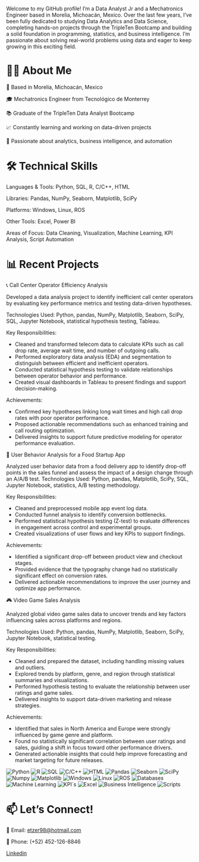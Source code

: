 Welcome to my GitHub profile! I’m a Data Analyst Jr and a Mechatronics Engineer based in Morelia, Michoacán, Mexico. Over the last few years, I’ve been fully dedicated to studying Data Analytics and Data Science, completing hands-on projects through the TripleTen Bootcamp and building a solid foundation in programming, statistics, and business intelligence.
I’m passionate about solving real-world problems using data and eager to keep growing in this exciting field.

# 👨‍💻 About Me
📍 Based in Morelia, Michoacán, Mexico

🎓 Mechatronics Engineer from Tecnológico de Monterrey

📚 Graduate of the TripleTen Data Analyst Bootcamp

📈 Constantly learning and working on data-driven projects

🚀 Passionate about analytics, business intelligence, and automation

# 🛠️ Technical Skills
Languages & Tools: Python, SQL, R, C/C++, HTML

Libraries: Pandas, NumPy, Seaborn, Matplotlib, SciPy

Platforms: Windows, Linux, ROS

Other Tools: Excel, Power BI

Areas of Focus: Data Cleaning, Visualization, Machine Learning, KPI Analysis, Script Automation

# 📊 Recent Projects

📞 Call Center Operator Efficiency Analysis

Developed a data analysis project to identify inefficient call center operators by evaluating key performance metrics and testing data-driven hypotheses.

Technologies Used: Python, pandas, NumPy, Matplotlib, Seaborn, SciPy, SQL, Jupyter Notebook, statistical hypothesis testing, Tableau.

Key Responsibilities:

- Cleaned and transformed telecom data to calculate KPIs such as call drop rate, average wait time, and number of outgoing calls.
- Performed exploratory data analysis (EDA) and segmentation to distinguish between efficient and inefficient operators.
- Conducted statistical hypothesis testing to validate relationships between operator behavior and performance.
- Created visual dashboards in Tableau to present findings and support decision-making.

Achievements:

- Confirmed key hypotheses linking long wait times and high call drop rates with poor operator performance.
- Proposed actionable recommendations such as enhanced training and call routing optimization.
- Delivered insights to support future predictive modeling for operator performance evaluation.

🛒 User Behavior Analysis for a Food Startup App

Analyzed user behavior data from a food delivery app to identify drop-off points in the sales funnel and assess the impact of a design change through an A/A/B test.
Technologies Used: Python, pandas, Matplotlib, SciPy, SQL, Jupyter Notebook, statistics, A/B testing methodology.

Key Responsibilities:

- Cleaned and preprocessed mobile app event log data.
- Conducted funnel analysis to identify conversion bottlenecks.
- Performed statistical hypothesis testing (Z-test) to evaluate differences in engagement across control and experimental groups.
- Created visualizations of user flows and key KPIs to support findings.

Achievements:

- Identified a significant drop-off between product view and checkout stages.
- Provided evidence that the typography change had no statistically significant effect on conversion rates.
- Delivered actionable recommendations to improve the user journey and optimize app performance.

🎮 Video Game Sales Analysis

Analyzed global video game sales data to uncover trends and key factors influencing sales across platforms and regions.

Technologies Used: Python, pandas, NumPy, Matplotlib, Seaborn, SciPy, Jupyter Notebook, statistical testing.

Key Responsibilities:

- Cleaned and prepared the dataset, including handling missing values and outliers.
- Explored trends by platform, genre, and region through statistical summaries and visualizations.
- Performed hypothesis testing to evaluate the relationship between user ratings and game sales.
- Delivered insights to support data-driven marketing and release strategies.

Achievements:

- Identified that sales in North America and Europe were strongly influenced by game genre and platform.
- Found no statistically significant correlation between user ratings and sales, guiding a shift in focus toward other performance drivers.
- Generated actionable insights that could help improve forecasting and market targeting for future releases.




![Python](https://img.shields.io/badge/Python-4A8BE9)
![R](https://img.shields.io/badge/R-10A1BE9) 
![SQL](https://img.shields.io/badge/SQL-FFA500) 
![C/C++](https://img.shields.io/badge/C/C++-9400D3) 
![HTML](https://img.shields.io/badge/HTML-C0C0C0)
![Pandas](https://img.shields.io/badge/Pandas-FFFF00) 
![Seaborn](https://img.shields.io/badge/Seaborn-40E0D0)
![SciPy](https://img.shields.io/badge/SciPy-F5F5DC)
![Numpy](https://img.shields.io/badge/Numpy-FF0000)
![Matplotlib](https://img.shields.io/badge/Matplotlib-87CEEB)
![Windows](https://img.shields.io/badge/Windows-FFD700) 
![Linux](https://img.shields.io/badge/Linux-8B4513)
![ROS](https://img.shields.io/badge/ROS-00FFFF)
![Databases](https://img.shields.io/badge/Databases-FF00FF)
![Machine Learning](https://img.shields.io/badge/Machine%20Learning-32CD32)
![KPI´s](https://img.shields.io/badge/KPI´s-800080)
![Excel](https://img.shields.io/badge/Excel-10A1BE9) 
![Business Intelligence](https://img.shields.io/badge/Business%20Intelligence-9400D3) 
![Scripts](https://img.shields.io/badge/Scripts-FFFF00) 



# 📫 Let’s Connect!
📧 Email: etzer98@hotmail.com

📱 Phone: (+52) 452-126-8846

[Linkedin](https://www.linkedin.com/in/etzer-mares/)
